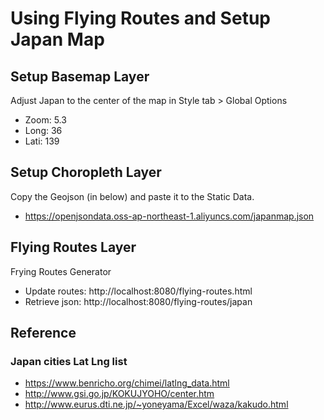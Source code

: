 
# Using Flying Routes and Setup Japan Map


## Setup Basemap Layer

Adjust Japan to the center of the map
in Style tab > Global Options

* Zoom: 5.3
* Long: 36
* Lati: 139


## Setup Choropleth Layer

Copy the Geojson (in below) and paste it to the Static Data.

* https://openjsondata.oss-ap-northeast-1.aliyuncs.com/japanmap.json


## Flying Routes Layer

Frying Routes Generator

* Update routes: http://localhost:8080/flying-routes.html
* Retrieve json: http://localhost:8080/flying-routes/japan

## Reference

### Japan cities Lat Lng list

* https://www.benricho.org/chimei/latlng_data.html
* http://www.gsi.go.jp/KOKUJYOHO/center.htm
* http://www.eurus.dti.ne.jp/~yoneyama/Excel/waza/kakudo.html
